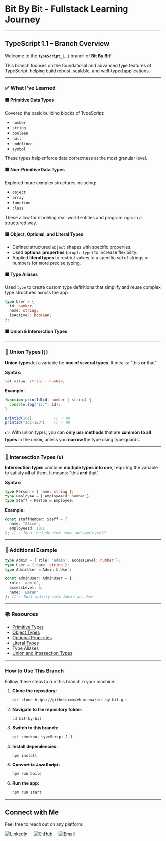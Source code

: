 # **Bit By Bit** - Fullstack Learning Journey

---

## **TypeScript 1.1 – Branch Overview**

Welcome to the **`typeScript_1.1`** branch of **Bit By Bit!**

This branch focuses on the foundational and advanced type features of TypeScript, helping build robust, scalable, and well-typed applications.

---

### ✅ **What I've Learned**

#### 🟦 **Primitive Data Types**

Covered the basic building blocks of TypeScript:

- `number`
- `string`
- `boolean`
- `null`
- `undefined`
- `symbol`

These types help enforce data correctness at the most granular level.

#### 🟪 **Non-Primitive Data Types**

Explored more complex structures including:

- `object`
- `array`
- `function`
- `class`

These allow for modeling real-world entities and program logic in a structured way.

#### 🟨 **Object, Optional, and Literal Types**

- Defined structured `object` shapes with specific properties.
- Used **optional properties** (`prop?: type`) to increase flexibility.
- Applied **literal types** to restrict values to a specific set of strings or numbers for more precise typing.

#### 🟫 **Type Aliases**

Used `type` to create custom type definitions that simplify and reuse complex type structures across the app.

```ts
type User = {
  id: number;
  name: string;
  isActive?: boolean;
};
```

#### 🟧 **Union & Intersection Types**

---

### 🔹 **Union Types (`|`)**

**Union types** let a variable be **one of several types**.
It means: "this **or** that".

**Syntax:**

```ts
let value: string | number;
```

**Example:**

```ts
function printId(id: number | string) {
  console.log("ID:", id);
}

printId(101);         // ✅ OK
printId("abc-123");   // ✅ OK
```

👉 With union types, you can **only use methods** that are **common to all types** in the union, unless you **narrow** the type using type guards.

---

### 🔹 **Intersection Types (`&`)**

**Intersection types** combine **multiple types into one**, requiring the variable to satisfy **all** of them.
It means: "this **and** that".

**Syntax:**

```ts
type Person = { name: string };
type Employee = { employeeId: number };
type Staff = Person & Employee;
```

**Example:**

```ts
const staffMember: Staff = {
  name: "Alice",
  employeeId: 1001
}; // ✅ Must include both name and employeeId
```
---

### 🧩 Additional Example

```ts
type Admin = { role: 'admin'; accessLevel: number };
type User = { name: string };
type AdminUser = Admin & User;

const adminUser: AdminUser = {
  role: 'admin',
  accessLevel: 5,
  name: 'Emran'
}; // ✅ Must satisfy both Admin and User
```
---

### 📚 **Resources**

- [Primitive Types](https://www.typescriptlang.org/docs/handbook/2/everyday-types.html#the-primitives-string-number-and-boolean)
- [Object Types](https://www.typescriptlang.org/docs/handbook/2/objects.html)
- [Optional Properties](https://www.typescriptlang.org/docs/handbook/2/objects.html#optional-properties)
- [Literal Types](https://www.typescriptlang.org/docs/handbook/2/everyday-types.html#literal-types)
- [Type Aliases](https://www.typescriptlang.org/docs/handbook/2/everyday-types.html#type-aliases)
- [Union and Intersection Types](https://www.typescriptlang.org/docs/handbook/2/objects.html#union-and-intersection-types)

---

### **How to Use This Branch**

Follow these steps to run this branch in your machine:

1. **Clone the repository:**

   ```bash
   git clone https://github.com/eh-munna/bit-by-bit.git
   ```

2. **Navigate to the repository folder:**

   ```bash
   cd bit-by-bit
   ```

3. **Switch to this branch:**

   ```bash
   git checkout typeScript_1.1
   ```

4. **Install dependencies:**

   ```bash
   npm install
   ```

5. **Convert to JavaScript:**

   ```bash
   npm run build
   ```

6. **Run the app:**

   ```bash
   npm run start
   ```

---

## **Connect with Me**

Feel free to reach out on any platform:

<div style="display: flex; gap: 20px;">
   <a href="https://www.linkedin.com/in/eh-munna/">
      <img src="https://img.shields.io/badge/LinkedIn-%230A66C2?style=flat&logo=linkedin&logoColor=white" alt="LinkedIn">
   </a>
   <a href="https://github.com/eh-munna">
      <img src="https://img.shields.io/badge/GitHub-%23121011?style=flat&logo=github&logoColor=white" alt="GitHub">
   </a>
   <a href="mailto:emran.h.munna@gmail.com">
      <img src="https://img.shields.io/badge/emran.h.munna@gmail.com-%23D14836?style=flat&logo=gmail&logoColor=white" alt="Email">
   </a>
</div>
